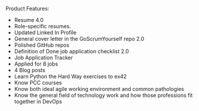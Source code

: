 Product Features:

- Resume 4.0
- Role-specific resumes.
- Updated Linked In Profile
- General cover letter in the GoScrumYourself repo 2.0
- Polished GitHub repos
- Definition of Done job application checklist 2.0
- Job Application Tracker
- Applied for 8 jobs
- 4 Blog posts
- Learn Python the Hard Way exercises to ex42
- Know PCC courses
- Know both ideal agile working environment and common pathologies
- Know the general field of technology work and how those professions fit together in DevOps

